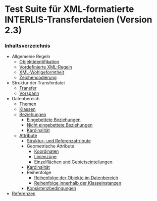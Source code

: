 # Test Suite für XML-formatierte INTERLIS-Transferdateien (Version 2.3)

### Inhaltsverzeichnis

* Allgemeine Regeln
  - [Objektidentifikation](identifiers_de-CH.md)
  - [Vordefinierte XML-Regeln](xml.md_de-CH#vordefinierte-xml-regeln)
  - [XML-Wohlgeformtheit](xml.md_de-CH#xml-wohlgeformtheit)
  - [Zeichencodierung](charEncoding_de-CH.md)
* Struktur der Transferdatei
  - [Transfer](transferStructure_de-CH.md)
  - [Vorspann](headerSection_de-CH.md)
* Datenbereich
   - [Themen](topic_de-CH.md)
   - [Klassen](classes_de-CH.md)
   - [Beziehungen](associations_de-CH.md#beziehungen)
     - [Eingebettete Beziehungen](associations_de-CH.md#eingebettete-beziehungen)
     - [Nicht eingebettete Beziehungen](associations_de-CH.md#nicht-eingebettete-beziehungen)
     - [Kardinalität](associations_de-CH.md#kardinalität)
   - [Attribute](attributes_de-CH.md#attribute)
     - [Struktur- und Referenzattribute](attributes_de-CH.md#struktur--und-referenzattribute)
     - Geometrische Attribute
       - [Koordinaten](attributes_de-CH.md#geometrische-attribute-koordinaten)
       - [Linienzüge](attributes_de-CH.md#geometrische-attribute-linienzüge)
       - [Einzelflächen und Gebietseinteilungen](attributes_de-CH.md#geometrische-attribute-einzelflächen-und-gebietseinteilungen)
     - [Kardinalität](attributes_de-CH.md#kardinalität)
     - Reihenfolge
       - [Reihenfolge der Objekte im Datenbereich](order_de-CH.md#reihenfolge-der-objekte-im-datenbereich)
       - [Reihenfolge innerhalb der Klasseinstanzen](order_de-CH.md#reihenfolge-innerhalb-der-klasseinstanzen)
     - [Konsistenzbedingungen](constraints_de-CH.md)
* [Referenzen](bib_de-CH.md)
